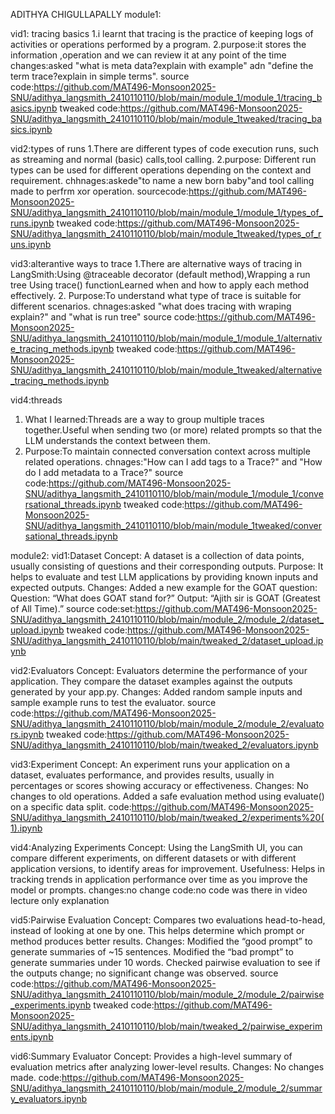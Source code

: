 ADITHYA CHIGULLAPALLY
module1:

vid1: tracing basics 
1.i learnt that tracing is the practice of keeping logs of activities or operations performed by a program.
2.purpose:it stores the information ,operation and we can review it at any point of the time
changes:asked "what is meta data?explain with example" adn "define the term trace?explain in simple terms".
source code:https://github.com/MAT496-Monsoon2025-SNU/adithya_langsmith_2410110110/blob/main/module_1/module_1/tracing_basics.ipynb
tweaked code:https://github.com/MAT496-Monsoon2025-SNU/adithya_langsmith_2410110110/blob/main/module_1tweaked/tracing_basics.ipynb

vid2:types of runs
1.There are different types of code execution runs, such as streaming and normal (basic) calls,tool calling.
2.purpose: Different run types can be used for different operations depending on the context and requirement.
chhnages:askede"to name a new born baby"and tool calling made to perfrm xor operation.
sourcecode:https://github.com/MAT496-Monsoon2025-SNU/adithya_langsmith_2410110110/blob/main/module_1/module_1/types_of_runs.ipynb
tweaked code:https://github.com/MAT496-Monsoon2025-SNU/adithya_langsmith_2410110110/blob/main/module_1tweaked/types_of_runs.ipynb

vid3:alterantive ways to trace
1.There are alternative ways of tracing in LangSmith:Using @traceable decorator (default method),Wrapping a run tree Using trace() functionLearned when and how to apply each method effectively.
2. Purpose:To understand what type of trace is suitable for different scenarios.
chnages:asked "what does tracing with wraping explain?" and "what is run tree"
source code:https://github.com/MAT496-Monsoon2025-SNU/adithya_langsmith_2410110110/blob/main/module_1/module_1/alternative_tracing_methods.ipynb
tweaked code:https://github.com/MAT496-Monsoon2025-SNU/adithya_langsmith_2410110110/blob/main/module_1tweaked/alternative_tracing_methods.ipynb


vid4:threads
1. What I learned:Threads are a way to group multiple traces together.Useful when sending two (or more) related prompts so that the LLM understands the context between them.
2. Purpose:To maintain connected conversation context across multiple related operations.
chnages:"How can I add tags to a Trace?" and "How do I add metadata to a Trace?"
source code:https://github.com/MAT496-Monsoon2025-SNU/adithya_langsmith_2410110110/blob/main/module_1/module_1/conversational_threads.ipynb
tweaked code:https://github.com/MAT496-Monsoon2025-SNU/adithya_langsmith_2410110110/blob/main/module_1tweaked/conversational_threads.ipynb





module2:
vid1:Dataset
Concept: A dataset is a collection of data points, usually consisting of questions and their corresponding outputs.
Purpose: It helps to evaluate and test LLM applications by providing known inputs and expected outputs.
Changes: Added a new example for the GOAT question: Question: “What does GOAT stand for?” Output: “Ajith sir is GOAT (Greatest of All Time).”
source code:set:https://github.com/MAT496-Monsoon2025-SNU/adithya_langsmith_2410110110/blob/main/module_2/module_2/dataset_upload.ipynb
tweaked code:https://github.com/MAT496-Monsoon2025-SNU/adithya_langsmith_2410110110/blob/main/tweaked_2/dataset_upload.ipynb


vid2:Evaluators
Concept: Evaluators determine the performance of your application. They compare the dataset examples against the outputs generated by your app.py.
Changes: Added random sample inputs and sample example runs to test the evaluator.
source code:https://github.com/MAT496-Monsoon2025-SNU/adithya_langsmith_2410110110/blob/main/module_2/module_2/evaluators.ipynb
tweaked code:https://github.com/MAT496-Monsoon2025-SNU/adithya_langsmith_2410110110/blob/main/tweaked_2/evaluators.ipynb


vid3:Experiment
Concept: An experiment runs your application on a dataset, evaluates performance, and provides results, usually in percentages or scores showing accuracy or effectiveness.
Changes: No changes to old operations. Added a safe evaluation method using evaluate() on a specific data split.
code:https://github.com/MAT496-Monsoon2025-SNU/adithya_langsmith_2410110110/blob/main/tweaked_2/experiments%20(1).ipynb

vid4:Analyzing Experiments
Concept: Using the LangSmith UI, you can compare different experiments, on different datasets or with different application versions, to identify areas for improvement.
Usefulness: Helps in tracking trends in application performance over time as you improve the model or prompts.
changes:no change 
code:no code was there in video lecture only explanation 

vid5:Pairwise Evaluation
Concept: Compares two evaluations head-to-head, instead of looking at one by one. This helps determine which prompt or method produces better results.
Changes: Modified the “good prompt” to generate summaries of ~15 sentences. Modified the “bad prompt” to generate summaries under 10 words. Checked pairwise evaluation to see if the outputs change; no significant change was observed.
source code:https://github.com/MAT496-Monsoon2025-SNU/adithya_langsmith_2410110110/blob/main/module_2/module_2/pairwise_experiments.ipynb
tweaked code:https://github.com/MAT496-Monsoon2025-SNU/adithya_langsmith_2410110110/blob/main/tweaked_2/pairwise_experiments.ipynb



vid6:Summary Evaluator
Concept: Provides a high-level summary of evaluation metrics after analyzing lower-level results.
Changes: No changes made.
code:https://github.com/MAT496-Monsoon2025-SNU/adithya_langsmith_2410110110/blob/main/module_2/module_2/summary_evaluators.ipynb
